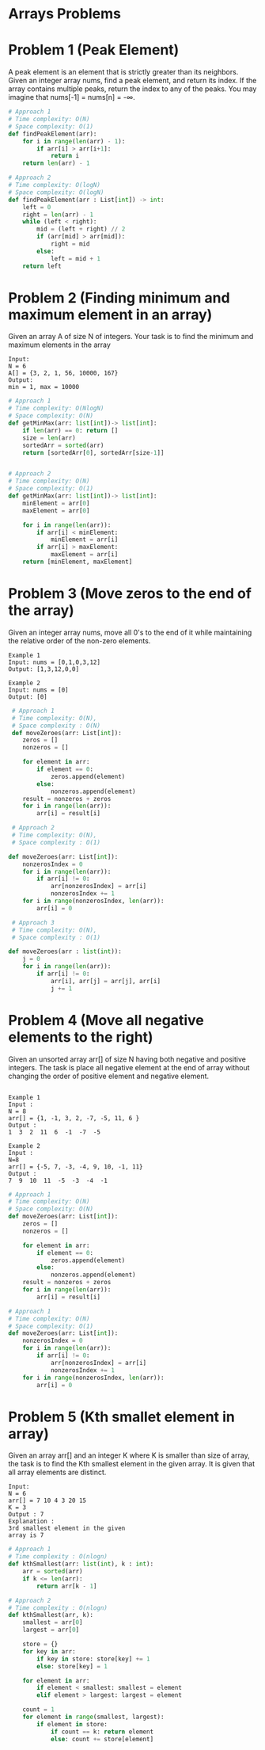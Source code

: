 # Arrays Problems

# Problem 1 (Peak Element)

A peak element is an element that is strictly greater than its neighbors.
Given an integer array nums, find a peak element, and return its index.
If the array contains multiple peaks, return the index to any of the peaks.
You may imagine that nums[-1] = nums[n] = -∞.

```python
# Approach 1
# Time complexity: O(N)
# Space complexity: O(1)
def findPeakElement(arr):
    for i in range(len(arr) - 1):
        if arr[i] > arr[i+1]:
            return i
    return len(arr) - 1
```

```python
# Approach 2
# Time complexity: O(logN)
# Space complexity: O(logN)
def findPeakElement(arr : List[int]) -> int:
    left = 0
    right = len(arr) - 1
    while (left < right):
        mid = (left + right) // 2
        if (arr[mid] > arr[mid]):
            right = mid
        else:
            left = mid + 1
    return left
```

# Problem 2 (Finding minimum and maximum element in an array)

Given an array A of size N of integers.
Your task is to find the minimum and maximum elements in the array

```
Input:
N = 6
A[] = {3, 2, 1, 56, 10000, 167}
Output:
min = 1, max = 10000
```

```python
# Approach 1
# Time complexity: O(NlogN)
# Space complexity: O(N)
def getMinMax(arr: list[int])-> list[int]:
    if len(arr) == 0: return []
    size = len(arr)
    sortedArr = sorted(arr)
    return [sortedArr[0], sortedArr[size-1]]

```

```python

# Approach 2
# Time complexity: O(N)
# Space complexity: O(1)
def getMinMax(arr: list[int])-> list[int]:
    minElement = arr[0]
    maxElement = arr[0]

    for i in range(len(arr)):
        if arr[i] < minElement:
            minElement = arr[i]
        if arr[i] > maxElement:
            maxElement = arr[i]
    return [minElement, maxElement]
```

# Problem 3 (Move zeros to the end of the array)

Given an integer array nums, move all 0's to the end of it
while maintaining the relative order of the non-zero elements.

```
Example 1
Input: nums = [0,1,0,3,12]
Output: [1,3,12,0,0]

Example 2
Input: nums = [0]
Output: [0]

```

```python
 # Approach 1
 # Time complexity: O(N),
 # Space complexity : O(N)
 def moveZeroes(arr: List[int]):
    zeros = []
    nonzeros = []

    for element in arr:
        if element == 0:
            zeros.append(element)
        else:
            nonzeros.append(element)
    result = nonzeros + zeros
    for i in range(len(arr)):
        arr[i] = result[i]

```

```python
 # Approach 2
 # Time complexity: O(N),
 # Space complexity : O(1)

def moveZeroes(arr: List[int]):
    nonzerosIndex = 0
    for i in range(len(arr)):
        if arr[i] != 0:
            arr[nonzerosIndex] = arr[i]
            nonzerosIndex += 1
    for i in range(nonzerosIndex, len(arr)):
        arr[i] = 0
```

```python
 # Approach 3
 # Time complexity: O(N),
 # Space complexity : O(1)

def moveZeroes(arr : list(int)):
    j = 0
    for i in range(len(arr)):
        if arr[i] != 0:
            arr[i], arr[j] = arr[j], arr[i]
            j += 1
```

# Problem 4 (Move all negative elements to the right)

Given an unsorted array arr[] of size N having both negative and positive integers. The task is place all negative element at the end of array without changing the order of positive element and negative element.

```

Example 1
Input :
N = 8
arr[] = {1, -1, 3, 2, -7, -5, 11, 6 }
Output :
1  3  2  11  6  -1  -7  -5

Example 2
Input :
N=8
arr[] = {-5, 7, -3, -4, 9, 10, -1, 11}
Output :
7  9  10  11  -5  -3  -4  -1

```

```python
# Approach 1
# Time complexity: O(N)
# Space complexity: O(N)
def moveZeroes(arr: List[int]):
    zeros = []
    nonzeros = []

    for element in arr:
        if element == 0:
            zeros.append(element)
        else:
            nonzeros.append(element)
    result = nonzeros + zeros
    for i in range(len(arr)):
        arr[i] = result[i]
```

```python
# Approach 1
# Time complexity: O(N)
# Space complexity: O(1)
def moveZeroes(arr: List[int]):
    nonzerosIndex = 0
    for i in range(len(arr)):
        if arr[i] != 0:
            arr[nonzerosIndex] = arr[i]
            nonzerosIndex += 1
    for i in range(nonzerosIndex, len(arr)):
        arr[i] = 0
```

# Problem 5 (Kth smallet element in array)

Given an array arr[] and an integer K where K is smaller than size of array, the task is to find the Kth smallest element in the given array. It is given that all array elements are distinct.

```
Input:
N = 6
arr[] = 7 10 4 3 20 15
K = 3
Output : 7
Explanation :
3rd smallest element in the given
array is 7
```

```python
# Approach 1
# Time complexity : O(nlogn)
def kthSmallest(arr: list(int), k : int):
    arr = sorted(arr)
    if k <= len(arr):
        return arr[k - 1]
```

```python
# Approach 2
# Time complexity : O(nlogn)
def kthSmallest(arr, k):
    smallest = arr[0]
    largest = arr[0]

    store = {}
    for key in arr:
        if key in store: store[key] += 1
        else: store[key] = 1

    for element in arr:
        if element < smallest: smallest = element
        elif element > largest: largest = element

    count = 1
    for element in range(smallest, largest):
        if element in store:
            if count == k: return element
            else: count += store[element]
```
